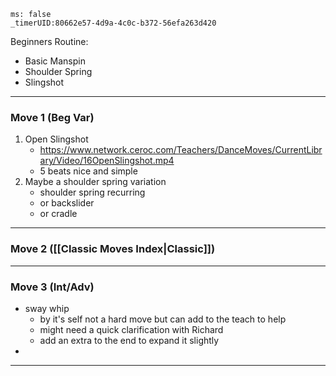 ```timer
ms: false
_timerUID:80662e57-4d9a-4c0c-b372-56efa263d420
```


Beginners Routine:
- Basic Manspin
- Shoulder Spring
- Slingshot

---
### Move 1 (Beg Var)
1. Open Slingshot
	- https://www.network.ceroc.com/Teachers/DanceMoves/CurrentLibrary/Video/16OpenSlingshot.mp4
	- 5 beats nice and simple
1. Maybe a shoulder spring variation 
	- shoulder spring recurring 
	- or backslider 
	- or cradle

---
### Move 2 ([[Classic Moves Index|Classic]])



---
### Move 3 (Int/Adv)
- sway whip
	- by it's self not a hard move but can add to the teach to help
	- might need a quick clarification with Richard
	- add an extra to the end to expand it slightly
- 

---



